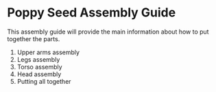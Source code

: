# Poppy Seed Assembly Guide

This assembly guide will provide the main information about how to put together the parts.


1. Upper arms assembly
2. Legs assembly
3. Torso assembly
4. Head assembly
5. Putting all together

